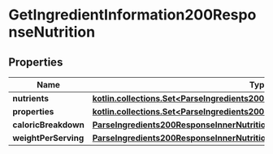 
# GetIngredientInformation200ResponseNutrition

## Properties
Name | Type | Description | Notes
------------ | ------------- | ------------- | -------------
**nutrients** | [**kotlin.collections.Set&lt;ParseIngredients200ResponseInnerNutritionNutrientsInner&gt;**](ParseIngredients200ResponseInnerNutritionNutrientsInner.md) |  | 
**properties** | [**kotlin.collections.Set&lt;ParseIngredients200ResponseInnerNutritionPropertiesInner&gt;**](ParseIngredients200ResponseInnerNutritionPropertiesInner.md) |  | 
**caloricBreakdown** | [**ParseIngredients200ResponseInnerNutritionCaloricBreakdown**](ParseIngredients200ResponseInnerNutritionCaloricBreakdown.md) |  | 
**weightPerServing** | [**ParseIngredients200ResponseInnerNutritionWeightPerServing**](ParseIngredients200ResponseInnerNutritionWeightPerServing.md) |  | 



